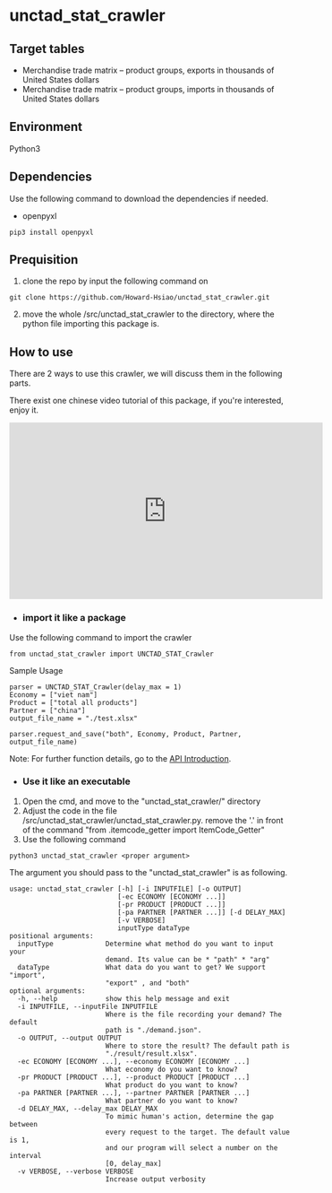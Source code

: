 # unctad_stat_crawler

## Target tables
* Merchandise trade matrix – product groups, exports in thousands of United States dollars
* Merchandise trade matrix – product groups, imports in thousands of United States dollars

## Environment
Python3

## Dependencies
Use the following command to download the dependencies if needed.

* openpyxl
```{shell}
pip3 install openpyxl
```

## Prequisition
1. clone the repo by input the following command on
```{shell}
git clone https://github.com/Howard-Hsiao/unctad_stat_crawler.git
```
2. move the whole /src/unctad_stat_crawler to the directory, where the python file importing this package is.

## How to use
There are 2 ways to use this crawler, we will discuss them in the following parts.

There exist one chinese video tutorial of this package, if you're interested, enjoy it. 
<iframe width="560" height="315" src="https://www.youtube.com/embed/omNQJ2bURVU" frameborder="0" allow="accelerometer; autoplay; encrypted-media; gyroscope; picture-in-picture" allowfullscreen></iframe>

* ### import it like a package

Use the following command to import the crawler
```{python}
from unctad_stat_crawler import UNCTAD_STAT_Crawler
```

Sample Usage
```{python}
parser = UNCTAD_STAT_Crawler(delay_max = 1)
Economy = ["viet nam"]
Product = ["total all products"]
Partner = ["china"]
output_file_name = "./test.xlsx"

parser.request_and_save("both", Economy, Product, Partner, output_file_name)
```

Note: For further function details, go to the [API Introduction](./doc/unctad_stat_crawler.md).

* ### Use it like an executable
1. Open the cmd, and move to the "unctad_stat_crawler/" directory
2. Adjust the code in the file /src/unctad_stat_crawler/unctad_stat_crawler.py.
   remove the '.' in front of the command "from .itemcode_getter import ItemCode_Getter"
3. Use the following command
```{shell}
python3 unctad_stat_crawler <proper argument>
```
The argument you should pass to the "unctad_stat_crawler" is as following.
```{r}
usage: unctad_stat_crawler [-h] [-i INPUTFILE] [-o OUTPUT]
                           [-ec ECONOMY [ECONOMY ...]]
                           [-pr PRODUCT [PRODUCT ...]]
                           [-pa PARTNER [PARTNER ...]] [-d DELAY_MAX]
                           [-v VERBOSE]
                           inputType dataType
positional arguments:
  inputType             Determine what method do you want to input your
                        demand. Its value can be * "path" * "arg"
  dataType              What data do you want to get? We support "import",
                        "export" , and "both"
optional arguments:
  -h, --help            show this help message and exit
  -i INPUTFILE, --inputFile INPUTFILE
                        Where is the file recording your demand? The default
                        path is "./demand.json".
  -o OUTPUT, --output OUTPUT
                        Where to store the result? The default path is
                        "./result/result.xlsx".
  -ec ECONOMY [ECONOMY ...], --economy ECONOMY [ECONOMY ...]
                        What economy do you want to know?
  -pr PRODUCT [PRODUCT ...], --product PRODUCT [PRODUCT ...]
                        What product do you want to know?
  -pa PARTNER [PARTNER ...], --partner PARTNER [PARTNER ...]
                        What partner do you want to know?
  -d DELAY_MAX, --delay_max DELAY_MAX
                        To mimic human's action, determine the gap between
                        every request to the target. The default value is 1,
                        and our program will select a number on the interval
                        [0, delay_max]
  -v VERBOSE, --verbose VERBOSE
                        Increase output verbosity
```
